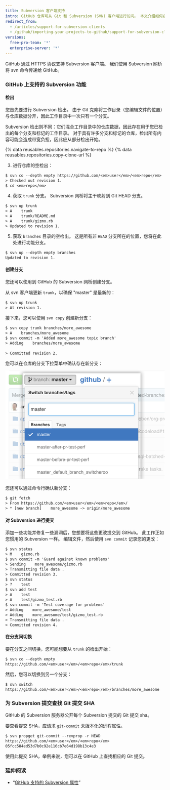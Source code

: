 ```yaml
---
title: Subversion 客户端支持
intro: GitHub 仓库可从 Git 和 Subversion (SVN) 客户端进行访问。 本文介绍如何在 GitHub 上使用 Subversion 客户端以及您可能遇到的一些常见问题。
redirect_from:
  - /articles/support-for-subversion-clients
  - /github/importing-your-projects-to-github/support-for-subversion-clients
versions:
  free-pro-team: '*'
  enterprise-server: '*'
---
```


GitHub 通过 HTTPS 协议支持 Subversion 客户端。 我们使用 Subversion 网桥将 svn 命令传递给 GitHub。

### GitHub 上支持的 Subversion 功能

#### 检出

您首先要进行 Subversion 检出。  由于 Git 克隆将工作目录（您编辑文件的位置）与仓库数据分开，因此工作目录中一次只有一个分支。

Subversion 检出则不同：它们混合工作目录中的仓库数据，因此存在用于您已检出的每个分支和标记的工作目录。  对于具有许多分支和标记的仓库，检出所有内容可能会造成带宽负担，因此应从部分检出开始。

{% data reusables.repositories.navigate-to-repo %}
{% data reusables.repositories.copy-clone-url %}

3. 进行仓库的空检出：
  ```shell
  $ svn co --depth empty https://github.com/<em>user</em>/<em>repo</em>
  > Checked out revision 1.
  $ cd <em>repo</em>
  ```

4. 获取 `trunk` 分支。 Subversion 网桥将主干映射到 Git HEAD 分支。
  ```shell
  $ svn up trunk
  > A    trunk
  > A    trunk/README.md
  > A    trunk/gizmo.rb
  > Updated to revision 1.
  ```

5. 获取 `branches` 目录的空检出。  这是所有非 `HEAD` 分支所在的位置，您将在此处进行功能分支。
  ```shell
  $ svn up --depth empty branches
  Updated to revision 1.
  ```

#### 创建分支

您还可以使用到 GitHub 的 Subversion 网桥创建分支。

从 svn 客户端更新 `trunk`，以确保 "master" 是最新的：
```shell
$ svn up trunk
> At revision 1.
```

接下来，您可以使用 `svn copy` 创建新分支：
```shell
$ svn copy trunk branches/more_awesome
> A    branches/more_awesome
$ svn commit -m 'Added more_awesome topic branch'
> Adding    branches/more_awesome

> Committed revision 2.
```

您可以在仓库的分支下拉菜单中确认存在新分支：

![分支快照](/assets/images/help/branch/svnflow-branch-snapshot.png)

您还可以通过命令行确认新分支：

```shell
$ git fetch
> From https://github.com/<em>user</em>/<em>repo</em>/
> * [new branch]    more_awesome -> origin/more_awesome
```

#### 对 Subversion 进行提交

添加一些功能并修复一些漏洞后，您想要将这些更改提交到 GitHub。 此工作正如您惯用的 Subversion 一样。 编辑文件，然后使用 `svn commit` 记录您的更改：

```shell
$ svn status
> M    gizmo.rb
$ svn commit -m 'Guard against known problems'
> Sending    more_awesome/gizmo.rb
> Transmitting file data .
> Committed revision 3.
$ svn status
> ?    test
$ svn add test
> A    test
> A    test/gizmo_test.rb
$ svn commit -m 'Test coverage for problems'
> Adding    more_awesome/test
> Adding    more_awesome/test/gizmo_test.rb
> Transmitting file data .
> Committed revision 4.
```

#### 在分支间切换

要在分支之间切换，您可能想要从 `trunk` 的检出开始：

```shell
$ svn co --depth empty https://github.com/<em>user</em>/<em>repo</em>/trunk
```

然后，您可以切换到另一个分支：

```shell
$ svn switch https://github.com/<em>user</em>/<em>repo</em>/branches/more_awesome
```

### 为 Subversion 提交查找 Git 提交 SHA

GitHub 的 Subversion 服务器公开每个 Subversion 提交的 Git 提交 sha。

要查看提交 SHA，应请求 `git-commit` 未版本化的远程属性。

```shell
$ svn propget git-commit --revprop -r HEAD https://github.com/<em>user</em>/<em>repo</em>
05fcc584ed53d7b0c92e116cb7e64d198b13c4e3
```

使用此提交 SHA，举例来说，您可以在 GitHub 上查找相应的 Git 提交。

### 延伸阅读

* “[GitHub 支持的 Subversion 属性](/articles/subversion-properties-supported-by-github)”
